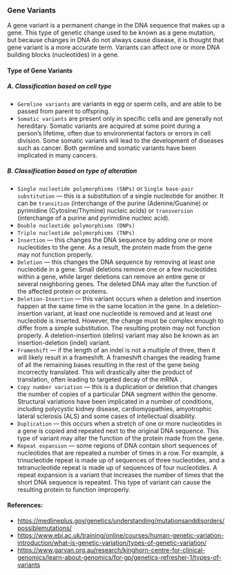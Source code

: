 ### Gene Variants
A gene variant is a permanent change in the DNA sequence that makes up a gene. This type of genetic change used to be known as a gene mutation, but because changes in DNA do not always cause disease, it is thought that gene variant is a more accurate term. Variants can affect one or more DNA building blocks (nucleotides) in a gene.

#### Type of Gene Variants

##### A. Classification based on cell type
* `Germline variants` are variants in egg or sperm cells, and are able to be passed from parent to offspring.
* `Somatic variants` are present only in specific cells and are generally not hereditary. Somatic variants are acquired at some point during a person’s lifetime, often due to environmental factors or errors in cell division. Some somatic variants will lead to the development of diseases such as cancer. Both germline and somatic variants have been implicated in many cancers. 

##### B. Classification based on type of alteration
* `Single nucleotide polymorphisms (SNPs)` or `Single base-pair substitution` — this is a substitution of a single nucleotide for another. It can be `transition` (interchange of the purine (Adenine/Guanine) or pyrimidine (Cytosine/Thymine) nucleic acids) or `transversion` (interchange of a purine and pyrimidine nucleic acid).
* `Double nucleotide polymorphisms (DNPs)`
* `Triple nucleotide polymorphisms (TNPs)`
* `Insertion` — this changes the DNA sequence by adding one or more nucleotides to the gene. As a result, the protein made from the gene may not function properly.
* `Deletion` — this changes the DNA sequence by removing at least one nucleotide in a gene. Small deletions remove one or a few nucleotides within a gene, while larger deletions can remove an entire gene or several neighboring genes. The deleted DNA may alter the function of the affected protein or proteins.
* `Deletion-Insertion` — this variant occurs when a deletion and insertion happen at the same time in the same location in the gene. In a deletion-insertion variant, at least one nucleotide is removed and at least one nucleotide is inserted. However, the change must be complex enough to differ from a simple substitution. The resulting protein may not function properly. A deletion-insertion (delins) variant may also be known as an insertion-deletion (indel) variant.
* `Frameshift` — if the length of an indel is not a multiple of three, then it will likely result in a frameshift. A frameshift changes the reading frame of all the remaining bases resulting in the rest of the gene being incorrectly translated. This will drastically alter the product of translation, often leading to targeted decay of the mRNA .
* `Copy number variation` — this is a duplication or deletion that changes the number of copies of a particular DNA segment within the genome. Structural variations have been implicated in a number of conditions, including polycystic kidney disease, cardiomyopathies, amyotrophic lateral sclerosis (ALS) and some cases of intellectual disability.
* `Duplication` — this occurs when a stretch of one or more nucleotides in a gene is copied and repeated next to the original DNA sequence. This type of variant may alter the function of the protein made from the gene.
* `Repeat expansion` — some regions of DNA contain short sequences of nucleotides that are repeated a number of times in a row. For example, a trinucleotide repeat is made up of sequences of three nucleotides, and a tetranucleotide repeat is made up of sequences of four nucleotides. A repeat expansion is a variant that increases the number of times that the short DNA sequence is repeated. This type of variant can cause the resulting protein to function improperly.


#### References:
* https://medlineplus.gov/genetics/understanding/mutationsanddisorders/possiblemutations/
* https://www.ebi.ac.uk/training/online/courses/human-genetic-variation-introduction/what-is-genetic-variation/types-of-genetic-variation/
* https://www.garvan.org.au/research/kinghorn-centre-for-clinical-genomics/learn-about-genomics/for-gp/genetics-refresher-1/types-of-variants